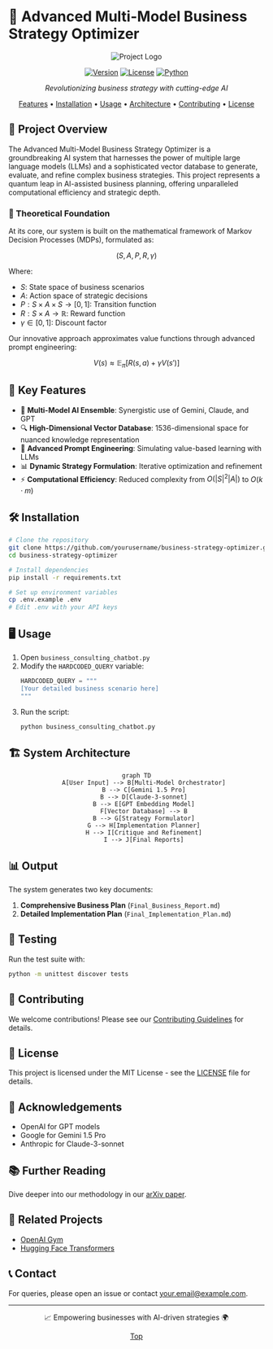 # 🚀 Advanced Multi-Model Business Strategy Optimizer

<div align="center">

![Project Logo](https://via.placeholder.com/150)

[![Version](https://img.shields.io/badge/version-1.0.0-blue.svg)](https://semver.org)
[![License](https://img.shields.io/badge/license-MIT-green.svg)](https://opensource.org/licenses/MIT)
[![Python](https://img.shields.io/badge/python-3.8%2B-brightgreen.svg)](https://www.python.org/downloads/)

*Revolutionizing business strategy with cutting-edge AI*

[Features](#-key-features) • [Installation](#-installation) • [Usage](#-usage) • [Architecture](#-system-architecture) • [Contributing](#-contributing) • [License](#-license)

</div>

## 🌟 Project Overview

The Advanced Multi-Model Business Strategy Optimizer is a groundbreaking AI system that harnesses the power of multiple large language models (LLMs) and a sophisticated vector database to generate, evaluate, and refine complex business strategies. This project represents a quantum leap in AI-assisted business planning, offering unparalleled computational efficiency and strategic depth.

### 🧠 Theoretical Foundation

At its core, our system is built on the mathematical framework of Markov Decision Processes (MDPs), formulated as:

$$(S, A, P, R, \gamma)$$

Where:
- $S$: State space of business scenarios
- $A$: Action space of strategic decisions
- $P: S \times A \times S \rightarrow [0, 1]$: Transition function
- $R: S \times A \rightarrow \mathbb{R}$: Reward function
- $\gamma \in [0, 1]$: Discount factor

Our innovative approach approximates value functions through advanced prompt engineering:

$$V(s) \approx \mathbb{E}_\pi[R(s, a) + \gamma V(s')]$$

## 🔑 Key Features

- 🤖 **Multi-Model AI Ensemble**: Synergistic use of Gemini, Claude, and GPT
- 🔍 **High-Dimensional Vector Database**: 1536-dimensional space for nuanced knowledge representation
- 🧮 **Advanced Prompt Engineering**: Simulating value-based learning with LLMs
- 📊 **Dynamic Strategy Formulation**: Iterative optimization and refinement
- ⚡ **Computational Efficiency**: Reduced complexity from $O(|S|^2 |A|)$ to $O(k \cdot m)$

## 🛠 Installation

```bash
# Clone the repository
git clone https://github.com/yourusername/business-strategy-optimizer.git
cd business-strategy-optimizer

# Install dependencies
pip install -r requirements.txt

# Set up environment variables
cp .env.example .env
# Edit .env with your API keys
```

## 🖥 Usage

1. Open `business_consulting_chatbot.py`
2. Modify the `HARDCODED_QUERY` variable:
   ```python
   HARDCODED_QUERY = """
   [Your detailed business scenario here]
   """
   ```
3. Run the script:
   ```bash
   python business_consulting_chatbot.py
   ```

## 🏗 System Architecture

<div align="center">

```mermaid
graph TD
    A[User Input] --> B[Multi-Model Orchestrator]
    B --> C[Gemini 1.5 Pro]
    B --> D[Claude-3-sonnet]
    B --> E[GPT Embedding Model]
    F[Vector Database] --> B
    B --> G[Strategy Formulator]
    G --> H[Implementation Planner]
    H --> I[Critique and Refinement]
    I --> J[Final Reports]
```

</div>

## 📊 Output

The system generates two key documents:

1. **Comprehensive Business Plan** (`Final_Business_Report.md`)
2. **Detailed Implementation Plan** (`Final_Implementation_Plan.md`)

## 🧪 Testing

Run the test suite with:

```bash
python -m unittest discover tests
```

## 🤝 Contributing

We welcome contributions! Please see our [Contributing Guidelines](CONTRIBUTING.md) for details.

## 📜 License

This project is licensed under the MIT License - see the [LICENSE](LICENSE) file for details.

## 🙏 Acknowledgements

- OpenAI for GPT models
- Google for Gemini 1.5 Pro
- Anthropic for Claude-3-sonnet

## 📚 Further Reading

Dive deeper into our methodology in our [arXiv paper](https://arxiv.org/abs/your-paper-id).

## 🔗 Related Projects

- [OpenAI Gym](https://github.com/openai/gym)
- [Hugging Face Transformers](https://github.com/huggingface/transformers)

## 📞 Contact

For queries, please open an issue or contact [your.email@example.com](mailto:your.email@example.com).

---

<div align="center">

📈 Empowering businesses with AI-driven strategies 🌍

[Top](#-advanced-multi-model-business-strategy-optimizer)

</div>
